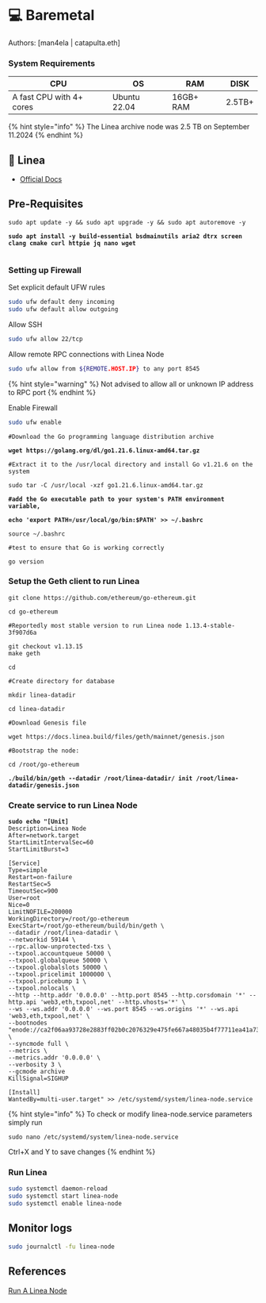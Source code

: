 # 💻 Baremetal

Authors: \[man4ela | catapulta.eth]

### System Requirements <a href="#system-requirements" id="system-requirements"></a>

| CPU                      | OS           | RAM       | DISK   |
| ------------------------ | ------------ | --------- | ------ |
| A fast CPU with 4+ cores | Ubuntu 22.04 | 16GB+ RAM | 2.5TB+ |

{% hint style="info" %}
The Linea archive node was 2.5 TB on September 11.2024
{% endhint %}

## 🔲 Linea

* [Official Docs](https://docs.linea.build/build-on-linea/run-a-node#step-3-1)

## Pre-Requisites

<pre class="language-bash"><code class="lang-bash">sudo apt update -y &#x26;&#x26; sudo apt upgrade -y &#x26;&#x26; sudo apt autoremove -y

<strong>sudo apt install -y build-essential bsdmainutils aria2 dtrx screen clang cmake curl httpie jq nano wget
</strong>
</code></pre>

### Setting up Firewall

Set explicit default UFW rules

```bash
sudo ufw default deny incoming
sudo ufw default allow outgoing
```

Allow SSH

```bash
sudo ufw allow 22/tcp
```

Allow remote RPC connections with Linea Node

```bash
sudo ufw allow from ${REMOTE.HOST.IP} to any port 8545
```

{% hint style="warning" %}
Not advised to allow all or unknown IP address to RPC port
{% endhint %}

Enable Firewall

```bash
sudo ufw enable
```

<pre class="language-bash"><code class="lang-bash">#Download the Go programming language distribution archive

<strong>wget https://golang.org/dl/go1.21.6.linux-amd64.tar.gz
</strong><strong>
</strong>#Extract it to the /usr/local directory and install Go v1.21.6 on the system

sudo tar -C /usr/local -xzf go1.21.6.linux-amd64.tar.gz
<strong>
</strong><strong>#add the Go executable path to your system's PATH environment variable, 
</strong><strong>
</strong><strong>echo 'export PATH=/usr/local/go/bin:$PATH' >> ~/.bashrc
</strong>
source ~/.bashrc

#test to ensure that Go is working correctly

go version
</code></pre>

### Setup the Geth client to run Linea

<pre class="language-bash"><code class="lang-bash">git clone https://github.com/ethereum/go-ethereum.git

cd go-ethereum

#Reportedly most stable version to run Linea node 1.13.4-stable-3f907d6a

git checkout v1.13.15
make geth

cd

#Create directory for database

mkdir linea-datadir

cd linea-datadir

#Download Genesis file

wget https://docs.linea.build/files/geth/mainnet/genesis.json

#Bootstrap the node:

cd /root/go-ethereum

<strong>./build/bin/geth --datadir /root/linea-datadir/ init /root/linea-datadir/genesis.json
</strong></code></pre>

### Create service to run Linea Node

<pre class="language-bash"><code class="lang-bash"><strong>sudo echo "[Unit]
</strong>Description=Linea Node
After=network.target
StartLimitIntervalSec=60
StartLimitBurst=3

[Service]
Type=simple
Restart=on-failure
RestartSec=5
TimeoutSec=900
User=root
Nice=0
LimitNOFILE=200000
WorkingDirectory=/root/go-ethereum
ExecStart=/root/go-ethereum/build/bin/geth \
--datadir /root/linea-datadir \
--networkid 59144 \
--rpc.allow-unprotected-txs \
--txpool.accountqueue 50000 \
--txpool.globalqueue 50000 \
--txpool.globalslots 50000 \
--txpool.pricelimit 1000000 \
--txpool.pricebump 1 \
--txpool.nolocals \
--http --http.addr '0.0.0.0' --http.port 8545 --http.corsdomain '*' --http.api 'web3,eth,txpool,net' --http.vhosts='*' \
--ws --ws.addr '0.0.0.0' --ws.port 8545 --ws.origins '*' --ws.api 'web3,eth,txpool,net' \
--bootnodes "enode://ca2f06aa93728e2883ff02b0c2076329e475fe667a48035b4f77711ea41a73cf6cb2ff232804c49538ad77794185d83295b57ddd2be79eefc50a9dd5c48bbb2e@3.23.106.165:30303,enode://eef91d714494a1ceb6e06e5ce96fe5d7d25d3701b2d2e68c042b33d5fa0e4bf134116e06947b3f40b0f22db08f104504dd2e5c790d8bcbb6bfb1b7f4f85313ec@3.133.179.213:30303,enode://cfd472842582c422c7c98b0f2d04c6bf21d1afb2c767f72b032f7ea89c03a7abdaf4855b7cb2dc9ae7509836064ba8d817572cf7421ba106ac87857836fa1d1b@3.145.12.13:30303" \
--syncmode full \
--metrics \
--metrics.addr '0.0.0.0' \
--verbosity 3 \
--gcmode archive
KillSignal=SIGHUP

[Install]
WantedBy=multi-user.target" >> /etc/systemd/system/linea-node.service
</code></pre>

{% hint style="info" %}
To check or modify linea-node.service parameters simply run&#x20;

`sudo nano /etc/systemd/system/linea-node.service`

Ctrl+X and Y to save changes
{% endhint %}

### Run Linea

```bash
sudo systemctl daemon-reload
sudo systemctl start linea-node
sudo systemctl enable linea-node
```

## Monitor logs

```bash
sudo journalctl -fu linea-node
```

## References

[Run A Linea Node](https://docs.linea.build/build-on-linea/run-a-node#step-3-1)
